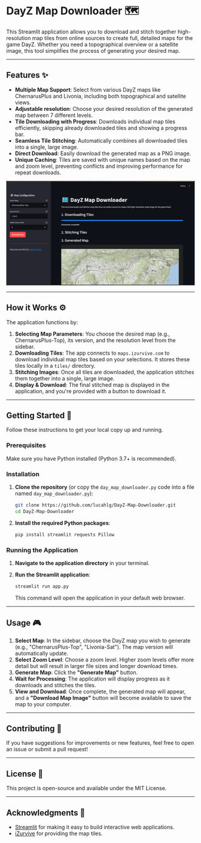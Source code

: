 # DayZ Map Downloader 🗺️

This Streamlit application allows you to download and stitch together high-resolution map tiles from online sources to create full, detailed maps for the game DayZ. Whether you need a topographical overview or a satellite image, this tool simplifies the process of generating your desired map.

-----

## Features ✨

  * **Multiple Map Support**: Select from various DayZ maps like ChernarusPlus and Livonia, including both topographical and satellite views.
  * **Adjustable resolution**: Choose your desired resolution of the generated map between 7 different levels.
  * **Tile Downloading with Progress**: Downloads individual map tiles efficiently, skipping already downloaded tiles and showing a progress bar.
  * **Seamless Tile Stitching**: Automatically combines all downloaded tiles into a single, large image.
  * **Direct Download**: Easily download the generated map as a PNG image.
  * **Unique Caching**: Tiles are saved with unique names based on the map and zoom level, preventing conflicts and improving performance for repeat downloads.


 ![DayZ Map Downloader Screenshot](https://github.com/lucahlg/DayZ-Map-Downloader/blob/main/src/screenshot-1.png)

-----

## How it Works ⚙️

The application functions by:

1.  **Selecting Map Parameters**: You choose the desired map (e.g., ChernarusPlus-Top), its version, and the resolution level from the sidebar.
2.  **Downloading Tiles**: The app connects to `maps.izurvive.com` to download individual map tiles based on your selections. It stores these tiles locally in a `tiles/` directory.
3.  **Stitching Images**: Once all tiles are downloaded, the application stitches them together into a single, large image.
4.  **Display & Download**: The final stitched map is displayed in the application, and you're provided with a button to download it.

-----

## Getting Started 🚀

Follow these instructions to get your local copy up and running.

### Prerequisites

Make sure you have Python installed (Python 3.7+ is recommended).

### Installation

1.  **Clone the repository** (or copy the `day_map_downloader.py` code into a file named `day_map_downloader.py`):

    ```bash
    git clone https://github.com/lucahlg/DayZ-Map-Downloader.git
    cd DayZ-Map-Downloader
    ```

2.  **Install the required Python packages**:

    ```bash
    pip install streamlit requests Pillow
    ```

### Running the Application

1.  **Navigate to the application directory** in your terminal.

2.  **Run the Streamlit application**:

    ```bash
    streamlit run app.py
    ```

    This command will open the application in your default web browser.

-----

## Usage 🎮

1.  **Select Map**: In the sidebar, choose the DayZ map you wish to generate (e.g., "ChernarusPlus-Top", "Livonia-Sat"). The map version will automatically update.
2.  **Select Zoom Level**: Choose a zoom level. Higher zoom levels offer more detail but will result in larger file sizes and longer download times.
3.  **Generate Map**: Click the **"Generate Map"** button.
4.  **Wait for Processing**: The application will display progress as it downloads and stitches the tiles.
5.  **View and Download**: Once complete, the generated map will appear, and a **"Download Map Image"** button will become available to save the map to your computer.

-----

## Contributing 🤝

If you have suggestions for improvements or new features, feel free to open an issue or submit a pull request\!

-----

## License 📄

This project is open-source and available under the MIT License.

-----

## Acknowledgments 🙏

  * [Streamlit](https://streamlit.io/) for making it easy to build interactive web applications.
  * [iZurvive](https://www.google.com/search?q=https://maps.izurvive.com/) for providing the map tiles.
